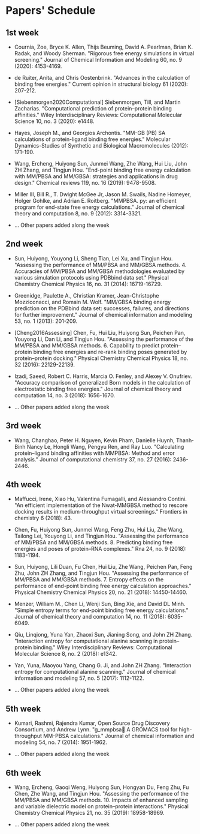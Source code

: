 # Papers' Schedule

## 1st week

- Cournia, Zoe, Bryce K. Allen, Thijs Beuming, David A. Pearlman, Brian K. Radak, and Woody Sherman. "Rigorous free energy simulations in virtual screening." Journal of Chemical Information and Modeling 60, no. 9 (2020): 4153-4169.

- de Ruiter, Anita, and Chris Oostenbrink. "Advances in the calculation of binding free energies." Current opinion in structural biology 61 (2020): 207-212.

- [Siebenmorgen2020Computational] Siebenmorgen, Till, and Martin Zacharias. "Computational prediction of protein–protein binding affinities." Wiley Interdisciplinary Reviews: Computational Molecular Science 10, no. 3 (2020): e1448.

- Hayes, Joseph M., and Georgios Archontis. "MM-GB (PB) SA calculations of protein-ligand binding free energies." Molecular Dynamics-Studies of Synthetic and Biological Macromolecules (2012): 171-190.

- Wang, Ercheng, Huiyong Sun, Junmei Wang, Zhe Wang, Hui Liu, John ZH Zhang, and Tingjun Hou. "End-point binding free energy calculation with MM/PBSA and MM/GBSA: strategies and applications in drug design." Chemical reviews 119, no. 16 (2019): 9478-9508.

- Miller III, Bill R., T. Dwight McGee Jr, Jason M. Swails, Nadine Homeyer, Holger Gohlke, and Adrian E. Roitberg. "MMPBSA. py: an efficient program for end-state free energy calculations." Journal of chemical theory and computation 8, no. 9 (2012): 3314-3321.

- ... Other papers added along the week

## 2nd week


- Sun, Huiyong, Youyong Li, Sheng Tian, Lei Xu, and Tingjun Hou. "Assessing the performance of MM/PBSA and MM/GBSA methods. 4. Accuracies of MM/PBSA and MM/GBSA methodologies evaluated by various simulation protocols using PDBbind data set." Physical Chemistry Chemical Physics 16, no. 31 (2014): 16719-16729.

- Greenidge, Paulette A., Christian Kramer, Jean-Christophe Mozziconacci, and Romain M. Wolf. "MM/GBSA binding energy prediction on the PDBbind data set: successes, failures, and directions for further improvement." Journal of chemical information and modeling 53, no. 1 (2013): 201-209.

- [Cheng2016Assessing] Chen, Fu, Hui Liu, Huiyong Sun, Peichen Pan, Youyong Li, Dan Li, and Tingjun Hou. "Assessing the performance of the MM/PBSA and MM/GBSA methods. 6. Capability to predict protein–protein binding free energies and re-rank binding poses generated by protein–protein docking." Physical Chemistry Chemical Physics 18, no. 32 (2016): 22129-22139.

- Izadi, Saeed, Robert C. Harris, Marcia O. Fenley, and Alexey V. Onufriev. "Accuracy comparison of generalized Born models in the calculation of electrostatic binding free energies." Journal of chemical theory and computation 14, no. 3 (2018): 1656-1670.

- ... Other papers added along the week

## 3rd week

- Wang, Changhao, Peter H. Nguyen, Kevin Pham, Danielle Huynh, Thanh‐Binh Nancy Le, Hongli Wang, Pengyu Ren, and Ray Luo. "Calculating protein–ligand binding affinities with MMPBSA: Method and error analysis." Journal of computational chemistry 37, no. 27 (2016): 2436-2446.


## 4th week

- Maffucci, Irene, Xiao Hu, Valentina Fumagalli, and Alessandro Contini. "An efficient implementation of the Nwat-MMGBSA method to rescore docking results in medium-throughput virtual screenings." Frontiers in chemistry 6 (2018): 43.

- Chen, Fu, Huiyong Sun, Junmei Wang, Feng Zhu, Hui Liu, Zhe Wang, Tailong Lei, Youyong Li, and Tingjun Hou. "Assessing the performance of MM/PBSA and MM/GBSA methods. 8. Predicting binding free energies and poses of protein–RNA complexes." Rna 24, no. 9 (2018): 1183-1194.

-  Sun, Huiyong, Lili Duan, Fu Chen, Hui Liu, Zhe Wang, Peichen Pan, Feng Zhu, John ZH Zhang, and Tingjun Hou. "Assessing the performance of MM/PBSA and MM/GBSA methods. 7. Entropy effects on the performance of end-point binding free energy calculation approaches." Physical Chemistry Chemical Physics 20, no. 21 (2018): 14450-14460.

- Menzer, William M., Chen Li, Wenji Sun, Bing Xie, and David DL Minh. "Simple entropy terms for end-point binding free energy calculations." Journal of chemical theory and computation 14, no. 11 (2018): 6035-6049.

- Qiu, Linqiong, Yuna Yan, Zhaoxi Sun, Jianing Song, and John ZH Zhang. "Interaction entropy for computational alanine scanning in protein–protein binding." Wiley Interdisciplinary Reviews: Computational Molecular Science 8, no. 2 (2018): e1342.

- Yan, Yuna, Maoyou Yang, Chang G. Ji, and John ZH Zhang. "Interaction entropy for computational alanine scanning." Journal of chemical information and modeling 57, no. 5 (2017): 1112-1122.

- ... Other papers added along the week

## 5th week

- Kumari, Rashmi, Rajendra Kumar, Open Source Drug Discovery Consortium, and Andrew Lynn. "g_mmpbsa A GROMACS tool for high-throughput MM-PBSA calculations." Journal of chemical information and modeling 54, no. 7 (2014): 1951-1962.


- ... Other papers added along the week


## 6th week

- Wang, Ercheng, Gaoqi Weng, Huiyong Sun, Hongyan Du, Feng Zhu, Fu Chen, Zhe Wang, and Tingjun Hou. "Assessing the performance of the MM/PBSA and MM/GBSA methods. 10. Impacts of enhanced sampling and variable dielectric model on protein–protein interactions." Physical Chemistry Chemical Physics 21, no. 35 (2019): 18958-18969.

- ... Other papers added along the week



